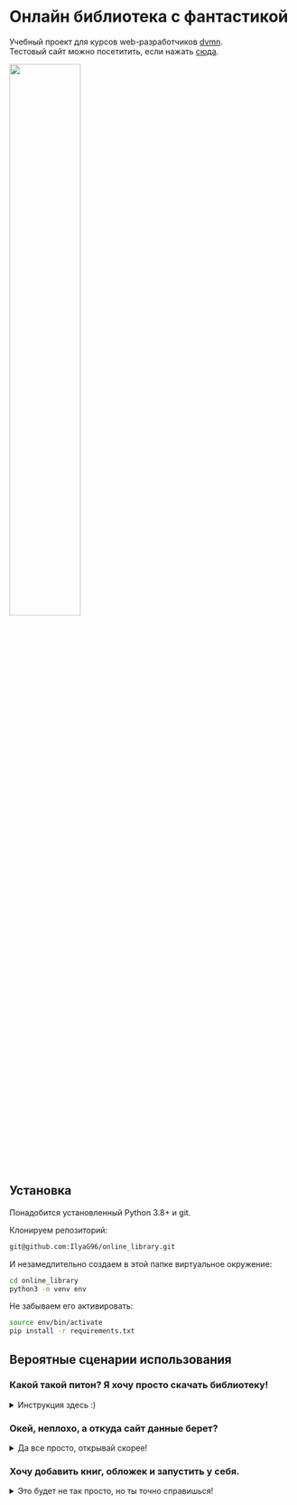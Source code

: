 # Онлайн библиотека с фантастикой

Учебный проект для курсов web-разработчиков [dvmn](https://dvmn.org).  
Тестовый сайт можно посетитить, если нажать [сюда](https://ilyag96.github.io/online_library/online_library_example/pages/index1.html).

<img src="https://dvmn.org/media/lessons/qz65h.png"  width=50% height=50%>

## Установка
Понадобится установленный Python 3.8+ и git.

Клонируем репозиторий:
```bash
git@github.com:IlyaG96/online_library.git
```
И незамедлительно создаем в этой папке виртуальное окружение:
```bash
cd online_library
python3 -m venv env
```

Не забываем его активировать:
```bash
source env/bin/activate
pip install -r requirements.txt
```
## Вероятные сценарии использования

### Какой такой питон? Я хочу просто скачать библиотеку!
<details>
<summary>Инструкция здесь :) </summary>

- Скачай весь код (иначе не выйдет) [по этой ссылке](https://github.com/IlyaG96/online_library/archive/refs/heads/main.zip)
- Разархивируй скачанный архив
- Перейди в папку pages (online_library/pages)
- Открой файл index1.html
- Если что-то идет не так, попробуй открыть страничку, используя веб-браузер Chrome
</details>

### Окей, неплохо, а откуда сайт данные берет?
<details>
<summary>Да все просто, открывай скорее!</summary>

- Сайт берет данные из онлайн-библиотеки [tululu.org](http://tululu.org/b9/)
- Сами же обложки, тексты книг и json достает специальный скрипт, репозиторий с ним откроется в текущем окне, если нажать <a href="https://github.com/IlyaG96/parser_online_library">сюда</a>
</details>

### Хочу добавить книг, обложек и запустить у себя.
<details>
<summary>Это будет не так просто, но ты точно справишься!</summary>

- Перейди в docs/database и обрати внимание на папки books и covers. В них будут помещены обложки книг и их тексты, но, прежде чем что-то туда закидывать, давай разберемся с файлом books.json.

```json
[
  {
    "title": "Алиби",
    "author": "ИВАНОВ Сергей",
    "cover_link": "http://tululu.org/shots/239.jpg",
    "comments": [
      "Детский вариант анекдотов про Шерлока Холмса)",
      "Загадки я люблю.)))",
      "А мне понравилось, люблю, знаете ли, всякие загадочки, головоломочки, кроссвордики, Гимнастика ума, одним словом... \nВо всём можно найти положительные моменты, не разгадал загадку, так хоть гренки научился готовить отменные... :-)",
      "Очень поучительное для ребенка 10 лет."
    ],
    "genres": [
      "Научная фантастика",
      "Прочие Детективы"
    ],
    "cover_name": "239.jpg"
  }
]
```
Он представляет из себя список словарей, в котором перечислены:
- Название книги (обязательно)
- Автор книги (обязательно)
- Ссылка на обложку книги 
- Комментарии
- Жанры книги (обязательно)
- Имя обложки, которое используется при рендеринге страниц (обязательно)

Чтобы добавить свою книгу, сначала нужно добавить запись в books.json, содержащую информацию о книге.
После - добавить текст книги в формате .txt в books и обложку в covers.   
Если обложки нет, то 
`cover_name` может быть `nopic.gif`

Сервер запускается командой
```shell
python server.py
```
Если видишь в терминале нечто подобное:
```shell
site reloaded
[I 220130 23:34:43 server:335] Serving on http://127.0.0.1:5500
[I 220130 23:34:43 handlers:62] Start watching changes
[I 220130 23:34:43 handlers:64] Start detecting changes
```
То сайт работает [по этому адресу]( http://127.0.0.1:5500/online_library_example/pages/index1.html)
</details>
